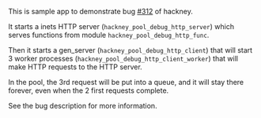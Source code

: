 This is sample app to demonstrate bug [#312](https://github.com/benoitc/hackney/issues/312) of hackney.

It starts a inets HTTP server (`hackney_pool_debug_http_server`) which serves functions from module `hackney_pool_debug_http_func`.

Then it starts a gen_server (`hackney_pool_debug_http_client`) that will start 3 worker processes (`hackney_pool_debug_http_client_worker`) that will make HTTP requests to the HTTP server.

In the pool, the 3rd request will be put into a queue, and it will stay there forever, even when the 2 first requests complete.

See the bug description for more information.
